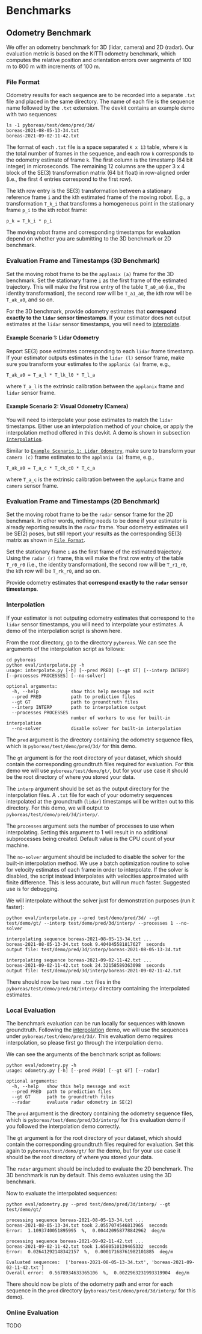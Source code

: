 # Benchmarks
## Odometry Benchmark
We offer an odometry benchmark for 3D (lidar, camera) and 2D (radar). Our evaluation metric is based on the KITTI odometry benchmark, which computes the relative position and orientation errors over segments of 100 m to 800 m with increments of 100 m.

### File Format
Odometry results for each sequence are to be recorded into a separate `.txt` file and placed in the same directory. The name of each file is the sequence name followed by the `.txt` extension. The devkit contains an example demo with two sequences:
```
ls -1 pyboreas/test/demo/pred/3d/
boreas-2021-08-05-13-34.txt  
boreas-2021-09-02-11-42.txt
```

The format of each `.txt` file is a space separated `K x 13` table, where `K` is the total number of frames in the sequence, and each row `k` corresponds to the odometry estimate of frame `k`. The first column is the timestamp (64 bit integer) in microseconds. The remaining 12 columns are the upper 3 x 4 block of the SE(3) transformation matrix (64 bit float) in row-aligned order (i.e., the first 4 entries correspond to the first row).

The `k`th row entry is the SE(3) transformation between a stationary reference frame `i` and the `k`th estimated frame of the moving robot. E.g., a transformation `T_k_i` that transforms a homogeneous point in the stationary frame `p_i` to the `k`th robot frame:
```
p_k = T_k_i * p_i
```
The moving robot frame and corresponding timestamps for evaluation depend on whether you are submitting to the 3D benchmark or 2D benchmark.

### Evaluation Frame and Timestamps (3D Benchmark)
Set the moving robot frame to be the `applanix (a)` frame for the 3D benchmark. Set the stationary frame `i` as the first frame of the estimated trajectory. This will make the first row entry of the table `T_a0_a0` (i.e., the identity transformation), the second row will be `T_a1_a0`, the `k`th row will be `T_ak_a0`, and so on.

For the 3D benchmark, provide odometry estimates that **correspond exactly to the `lidar` sensor timestamps**. If your estimator does not output estimates at the `lidar` sensor timestamps, you will need to [interpolate](#interpolation).

#### Example Scenario 1: Lidar Odometry
Report SE(3) pose estimates corresponding to each `lidar` frame timestamp. If your estimator outputs estimates in the `lidar (l)` sensor frame, make sure you transform your estimates to the `applanix (a)` frame, e.g.,
```
T_ak_a0 = T_a_l * T_lk_l0 * T_l_a
```
where `T_a_l` is the extrinsic calibration between the `applanix` frame and `lidar` sensor frame.

#### Example Scenario 2: Visual Odometry (Camera)
You will need to interpolate your pose estimates to match the `lidar` timestamps. Either use an interpolation method of your choice, or apply the interpolation method offered in this devkit. A demo is shown in subsection [`Interpolation`](#interpolation).

Similar to [`Example Scenario 1: Lidar Odometry`](#example-scenario-1-lidar-odometry), make sure to transform your `camera (c)` frame estimates to the `applanix (a)` frame, e.g.,
```
T_ak_a0 = T_a_c * T_ck_c0 * T_c_a
```
where `T_a_c` is the extrinsic calibration between the `applanix` frame and `camera` sensor frame.

### Evaluation Frame and Timestamps (2D Benchmark)
Set the moving robot frame to be the `radar` sensor frame for the 2D benchmark. In other words, nothing needs to be done if your estimator is already reporting results in the `radar` frame. Your odometry estimates will be SE(2) poses, but still report your results as the corresponding SE(3) matrix as shown in [`File Format`](#file-format).

Set the stationary frame `i` as the first frame of the estimated trajectory. Using the `radar (r)` frame, this will make the first row entry of the table `T_r0_r0` (i.e., the identity transformation), the second row will be `T_r1_r0`, the `k`th row will be `T_rk_r0`, and so on.

Provide odometry estimates that **correspond exactly to the `radar` sensor timestamps**.

### Interpolation
If your estimator is not outputing odometry estimates that correspond to the `lidar` sensor timestamps, you will need to interpolate your estimates. A demo of the interpolation script is shown here.

From the root directory, go to the directory `pyboreas`. We can see the arguments of the interpolation script as follows:
```
cd pyboreas
python eval/interpolate.py -h
usage: interpolate.py [-h] [--pred PRED] [--gt GT] [--interp INTERP] [--processes PROCESSES] [--no-solver]

optional arguments:
  -h, --help            show this help message and exit
  --pred PRED           path to prediction files
  --gt GT               path to groundtruth files
  --interp INTERP       path to interpolation output
  --processes PROCESSES
                        number of workers to use for built-in interpolation
  --no-solver           disable solver for built-in interpolation
```
The `pred` argument is the directory containing the odometry sequence files, which is `pyboreas/test/demo/pred/3d/` for this demo. 

The `gt` argument is for the root directory of your dataset, which should contain the corresponding groundtruth files required for evaluation. For this demo we will use `pyboreas/test/demo/gt/`, but for your use case it should be the root directory of where you stored your data.

The `interp` argument should be set as the output directory for the interpolation files. A `.txt` file for each of your odometry sequences interpolated at the groundtruth (`lidar`) timestamps will be written out to this directory. For this demo, we will output to `pyboreas/test/demo/pred/3d/interp/`.

The `processes` argument sets the number of processes to use when interpolating. Setting this argument to 1 will result in no additional subprocesses being created. Default value is the CPU count of your machine.

The `no-solver` argument should be included to disable the solver for the built-in interpolation method. We use a batch optimization routine to solve for velocity estimates of each frame in order to interpolate. If the solver is disabled, the script instead interpolates with velocities approximated with finite difference. This is less accurate, but will run much faster. Suggested use is for debugging.

We will interpolate without the solver just for demonstration purposes (run it faster):
```
python eval/interpolate.py --pred test/demo/pred/3d/ --gt test/demo/gt/ --interp test/demo/pred/3d/interp/ --processes 1 --no-solver

interpolating sequence boreas-2021-08-05-13-34.txt ...
boreas-2021-08-05-13-34.txt took 9.404045581817627  seconds
output file: test/demo/pred/3d/interp/boreas-2021-08-05-13-34.txt 

interpolating sequence boreas-2021-09-02-11-42.txt ...
boreas-2021-09-02-11-42.txt took 24.32158589363098  seconds
output file: test/demo/pred/3d/interp/boreas-2021-09-02-11-42.txt
```
There should now be two new `.txt` files in the `pyboreas/test/demo/pred/3d/interp/` directory containing the interpolated estimates.

### Local Evaluation
The benchmark evaluation can be run locally for sequences with known groundtruth. Following the [interpolation](#interpolation) demo, we will use the sequences under `pyboreas/test/demo/pred/3d/`. This evaluation demo requires interpolation, so please first go through the interpolation demo.  

We can see the arguments of the benchmark script as follows:
```
python eval/odometry.py -h
usage: odometry.py [-h] [--pred PRED] [--gt GT] [--radar]

optional arguments:
  -h, --help   show this help message and exit
  --pred PRED  path to prediction files
  --gt GT      path to groundtruth files
  --radar      evaluate radar odometry in SE(2)
```
The `pred` argument is the directory containing the odometry sequence files, which is `pyboreas/test/demo/pred/3d/interp/` for this evaluation demo if you followed the interpolation demo correctly.

The `gt` argument is for the root directory of your dataset, which should contain the corresponding groundtruth files required for evaluation. Set this again to `pyboreas/test/demo/gt/` for the demo, but for your use case it should be the root directory of where you stored your data.

The `radar` argument should be included to evaluate the 2D benchmark. The 3D benchmark is run by default. This demo evaluates using the 3D benchmark.


Now to evaluate the interpolated sequences:
```
python eval/odometry.py --pred test/demo/pred/3d/interp/ --gt test/demo/gt/

processing sequence boreas-2021-08-05-13-34.txt ...
boreas-2021-08-05-13-34.txt took 2.0557074546813965  seconds
Error:  1.1093740051895995  %,  0.004420958778842962  deg/m 

processing sequence boreas-2021-09-02-11-42.txt ...
boreas-2021-09-02-11-42.txt took 1.6580510139465332  seconds
Error:  0.02641292148342157  %,  0.00017168761982101885  deg/m 

Evaluated sequences:  ['boreas-2021-08-05-13-34.txt', 'boreas-2021-09-02-11-42.txt']
Overall error:  0.5678934633365106  %,  0.0022963231993319904  deg/m
```
There should now be plots of the odometry path and error for each sequence in the `pred` directory (`pyboreas/test/demo/pred/3d/interp/` for this demo).

### Online Evaluation
TODO
